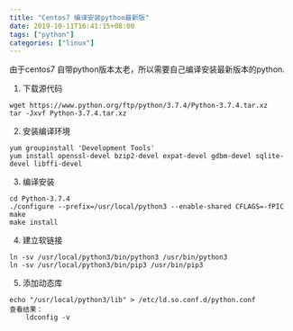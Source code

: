 ```yaml
---
title: "Centos7 编译安装python最新版"
date: 2019-10-11T16:41:15+08:00
tags: ["python"]
categories: ["linux"]
---
```


由于centos7 自带python版本太老，所以需要自己编译安装最新版本的python.
<!--more-->

1. 下载源代码

```shell
wget https://www.python.org/ftp/python/3.7.4/Python-3.7.4.tar.xz
tar -Jxvf Python-3.7.4.tar.xz
```

2. 安装编译环境
```shell
yum groupinstall 'Development Tools'
yum install openssl-devel bzip2-devel expat-devel gdbm-devel sqlite-devel libffi-devel
```
3. 编译安装
```shell
cd Python-3.7.4
./configure --prefix=/usr/local/python3 --enable-shared CFLAGS=-fPIC
make
make install
```
4. 建立软链接
```shell
ln -sv /usr/local/python3/bin/python3 /usr/bin/python3
ln -sv /usr/local/python3/bin/pip3 /usr/bin/pip3
```
5. 添加动态库
```shell
echo "/usr/local/python3/lib" > /etc/ld.so.conf.d/python.conf
查看结果：
    ldconfig -v
```

